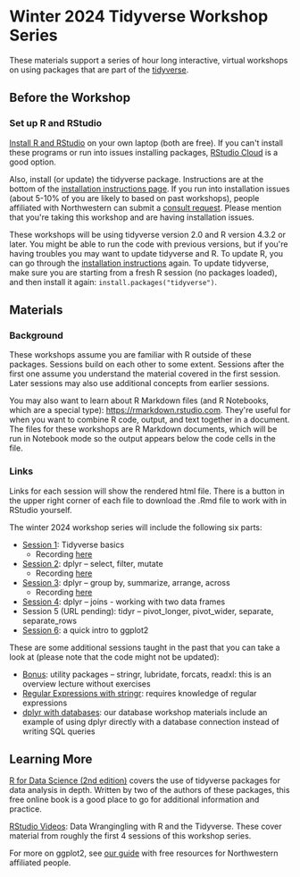 # Winter 2024 Tidyverse Workshop Series

These materials support a series of hour long interactive, virtual workshops on using packages that are part of the [tidyverse](https://www.tidyverse.org/).

## Before the Workshop

### Set up R and RStudio

[Install R and RStudio](https://sites.northwestern.edu/researchcomputing/resources/r-and-rstudio/) on your own laptop (both are free).  If you can't install these programs or run into issues installing packages, [RStudio Cloud](https://sites.northwestern.edu/researchcomputing/resources/r-and-rstudio/#option-2-rstudio-cloud)  is a good option.

Also, install (or update) the tidyverse package.  Instructions are at the bottom of the [installation instructions page](https://sites.northwestern.edu/researchcomputing/resources/r-and-rstudio/).  If you run into installation issues (about 5-10% of you are likely to based on past workshops), people affiliated with Northwestern can submit a [consult request](https://app.smartsheet.com/b/form/2f2ec327e6164f83b588b7bbe2e2b56f). Please mention that you're taking this workshop and are having installation issues.

These workshops will be using tidyverse version 2.0 and R version 4.3.2 or later. You might be able to run the code with previous versions, but if you're having troubles you may want to update tidyverse and R. To update R, you can go through the [installation instructions](https://sites.northwestern.edu/researchcomputing/resources/r-and-rstudio/) again. To update tidyverse, make sure you are starting from a fresh R session (no packages loaded), and then install it again:  `install.packages("tidyverse")`.

## Materials

### Background

These workshops assume you are familiar with R outside of these packages.  Sessions build on each other to some extent.  Sessions after the first one assume you understand the material covered in the first session.  Later sessions may also use additional concepts from earlier sessions.

You may also want to learn about R Markdown files (and R Notebooks, which are a special type): https://rmarkdown.rstudio.com.  They're useful for when you want to combine R code, output, and text together in a document. The files for these workshops are R Markdown documents, which will be run in Notebook mode so the output appears below the code cells in the file. 

### Links

Links for each session will show the rendered html file.  There is a button in the upper right corner of each file to download the .Rmd file to work with in RStudio yourself.

The winter 2024 workshop series will include the following six parts:

* [Session 1](https://nuitrcs.github.io/tidyverse_basics/intro.html): Tidyverse basics
  * Recording [here](https://northwestern.zoom.us/rec/share/XekpJ3gTIeAlBtiqI4pLU3Yt_-RzGp84717_K2LkAl5dQbQoP9TJhUx1Uf2dgaVe.RO8uGFSTdq2uNuxv?startTime=1704736440000)
* [Session 2](https://nuitrcs.github.io/tidyverse_dplyr_select_filter_mutate/dplyr_select_filter_mutate.html#): dplyr – select, filter, mutate
  * Recording [here](https://northwestern.zoom.us/rec/share/xlVE5_hPNDicRALA_4Z-GT4zsaaVjjmMt71BYlBrU_mTpZ00T00ZQymMM5RvJVMA.NIK95lzXHIm2WjGm)
* [Session 3](https://nuitrcs.github.io/tidyverse_dplyr_groupby_summarise_arrange_across/dplyr-group.html): dplyr – group by, summarize, arrange, across
  * Recording [here](https://northwestern.zoom.us/rec/share/PPbpF0lxapis0Sh9zN0hInYPk1ItAVz12_0BoSbEnL499igUz7GQCCkoL1dZ9Tfp.asQOjiwfk6Zy9wKB)  
* [Session 4](https://nuitrcs.github.io/tidyverse_dplyr_join/index.html): dplyr – joins - working with two data frames
* Session 5 (URL pending): tidyr – pivot_longer, pivot_wider, separate, separate_rows
* [Session 6](https://nuitrcs.github.io/quick_intro_ggplot2/ggplot2.html): a quick intro to ggplot2

These are some additional sessions taught in the past that you can take a look at (please note that the code might not be updated):

* [Bonus](https://nuitrcs.github.io/r-tidyverse/html/others.html): utility packages – stringr, lubridate, forcats, readxl: this is an overview lecture without exercises
* [Regular Expressions with stringr](https://nuitrcs.github.io/r-tidyverse/html/stringr.html): requires knowledge of regular expressions
* [dplyr with databases](https://github.com/nuitrcs/databases_workshop/tree/master/r): our database workshop materials include an example of using dplyr directly with a database connection instead of writing SQL queries

## Learning More

[R for Data Science (2nd edition)](https://r4ds.hadley.nz/) covers the use of tidyverse packages for data analysis in depth.  Written by two of the authors of these packages, this free online book is a good place to go for additional information and practice.  

[RStudio Videos](https://www.youtube.com/watch?v=jOd65mR1zfw&list=PL9HYL-VRX0oQOWAFoKHFQAsWAI3ImbNPk): Data Wrangingling with R and the Tidyverse.  These cover material from roughly the first 4 sessions of this workshop series.  

For more on ggplot2, see [our guide](https://sites.northwestern.edu/researchcomputing/2020/04/13/online-learning-resources-r-ggplot2/) with free resources for Northwestern affiliated people.
